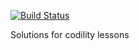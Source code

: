 [![Build Status](https://travis-ci.org/wkoszycki/codility-lessons.png?branch=master)](https://travis-ci.org/wkoszycki/codility-lessons)

Solutions for codility lessons

